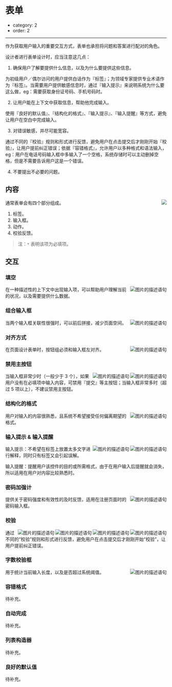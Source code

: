 # 表单

- category: 2
- order: 2

---

作为获取用户输入的重要交互方式，表单也承担将问题和答案进行配对的角色。

设计者进行表单设计时，应当注意这几点：

1. 确保用户了解要提供什么信息，以及为什么要提供这些信息。

  为初级用户／偶尔访问的用户提供白话作为『标签』；为领域专家提供专业术语作为『标签』。当需要用户提供敏感信息时，通过『输入提示』来说明系统为什么要这么做，eg：需要获取身份证号码、手机号码时。

2. 让用户能在上下文中获取信息，帮助他完成输入。

  使用『良好的默认值』、『结构化的格式』、『输入提示』、『输入提醒』等方式，避免让用户在空白中完成输入。

3. 对错误敏感，并尽可能宽容。

  通过不同的『校验』规则和形式进行反馈，避免用户在点击提交后才刚刚开始『校验』，让用户提前纠正错误；依据『容错格式』，允许用户以多种格式和语法输入，eg：用户在电话号码输入框中多输入了一个空格，系统存储时可以主动删掉空格，但是不需要告诉用户这是一个错误。

4. 不要提出不必要的问题。

## 内容

<img class="preview-img" align="right" src="https://os.alipayobjects.com/rmsportal/OeChYAOTenMzJmG.png">

通常表单会有四个部分组成。

1. 标签。
2. 输入框。
3. 动作。
4. 校验反馈。

> 注：`*` 表明该项为必填项。

## 交互

### 填空

<img class="preview-img" align="right" alt="图片的描述语句" src="https://os.alipayobjects.com/rmsportal/OeChYAOTenMzJmG.png">

在一种描述性的上下文中出现输入项，可以帮助用户理解当前的状况，以及需要提供什么数据。

### 组合输入框

<img class="preview-img" align="right" alt="图片的描述语句" src="https://os.alipayobjects.com/rmsportal/OeChYAOTenMzJmG.png">

当两个输入框关联性很强时，可以前后拼接，减少页面空间。

### 对齐方式

<img class="preview-img" align="right" alt="图片的描述语句" src="https://os.alipayobjects.com/rmsportal/OeChYAOTenMzJmG.png">

在页面设计表单时，按钮组必须和输入框左对齐。

### 禁用主按钮

<img class="preview-img" align="right" alt="图片的描述语句" src="https://os.alipayobjects.com/rmsportal/OeChYAOTenMzJmG.png" good>
<img class="preview-img" align="right" alt="图片的描述语句" src="https://os.alipayobjects.com/rmsportal/OeChYAOTenMzJmG.png" bad>

当输入框非常少时（一般少于 3 个），如果用户没有在必填项中输入内容，可禁用『提交』等主按钮；当输入框非常多时（超过 5 项以上），不建议禁用主按钮。

### 结构化的格式

<img class="preview-img" align="right" alt="图片的描述语句" src="https://os.alipayobjects.com/rmsportal/OeChYAOTenMzJmG.png">

用户对输入的内容很熟悉，且系统不希望接受任何偏离期望的格式。

### 输入提示 & 输入提醒

<img class="preview-img" align="right" alt="图片的描述语句" src="https://os.alipayobjects.com/rmsportal/OeChYAOTenMzJmG.png">
<img class="preview-img" align="right" alt="图片的描述语句" src="https://os.alipayobjects.com/rmsportal/OeChYAOTenMzJmG.png">

输入提示：不希望在标签上放置太多文字进行解释，同时只有标签又会引起误解。

输入提醒：提醒用户该控件的目的或所需格式，由于在用户输入后提醒就会消失，所以适用在用户对内容比较熟悉时。

### 密码加强计

<img class="preview-img" align="right" alt="图片的描述语句" src="https://os.alipayobjects.com/rmsportal/OeChYAOTenMzJmG.png">

提供关于密码强度和有效性的及时反馈，适用在注册页面时的密码输入框。

### 校验

<img class="preview-img" align="right" alt="图片的描述语句" src="https://os.alipayobjects.com/rmsportal/OeChYAOTenMzJmG.png">
<img class="preview-img" align="right" alt="图片的描述语句" src="https://os.alipayobjects.com/rmsportal/OeChYAOTenMzJmG.png">

<img class="preview-img" align="right" alt="图片的描述语句" src="https://os.alipayobjects.com/rmsportal/OeChYAOTenMzJmG.png">

<img class="preview-img" align="right" alt="图片的描述语句" src="https://os.alipayobjects.com/rmsportal/OeChYAOTenMzJmG.png">


通过不同的“校验”规则和形式进行反馈，避免用户在点击提交后才刚刚开始“校验”，让用户提前纠正错误。

### 字数校验框

<img class="preview-img" align="right" alt="图片的描述语句" src="https://os.alipayobjects.com/rmsportal/OeChYAOTenMzJmG.png">

用于统计当前输入长度，以及是否超过系统阈值。

### 容错格式

待补充。

### 自动完成

待补充。

### 列表构造器

待补充。

### 良好的默认值

待补充。
